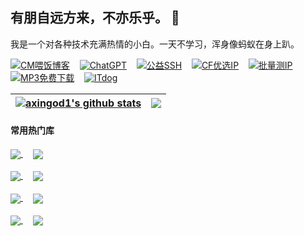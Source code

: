 ## 有朋自远方来，不亦乐乎。 👋

我是一个对各种技术充满热情的小白。一天不学习，浑身像蚂蚁在身上趴。

[![CM喂饭博客](https://img.shields.io/badge/CM喂饭博客-8A2BE2)](https://cmliussss.com/)&nbsp;&nbsp;&nbsp;&nbsp;[![ChatGPT](https://img.shields.io/badge/ChatGPT-8A2BE2)](https://chatgpt.com/)&nbsp;&nbsp;&nbsp;&nbsp;[![公益SSH](https://img.shields.io/badge/公益SSH-8A2BE2)](https://webssh.090227.xyz/)&nbsp;&nbsp;&nbsp;&nbsp;[![CF优选IP](https://img.shields.io/badge/官方优选IP-8A2BE2)](https://cf.090227.xyz/)&nbsp;&nbsp;&nbsp;&nbsp;[![批量测IP](https://img.shields.io/badge/批量测IP-8A2BE2)](https://reallyfreegeoip.org/bulk)&nbsp;&nbsp;&nbsp;&nbsp;[![MP3免费下载](https://img.shields.io/badge/MP3免费下载-8A2BE2)](https://tools.liumingye.cn/music/#/)&nbsp;&nbsp;&nbsp;&nbsp;[![ITdog](https://img.shields.io/badge/ITdog-8A2BE2)](https://www.itdog.cn/tcping)




| <a href="https://github.com/axingod1"><img align="center" src="https://github-readme-stats.vercel.app/api?username=axingod&show_icons=true&hide=contribs&theme=ambient_gradient&hide_border=true" alt="axingod1's github stats" /></a> | <a href="https://github.com/axingod1"><img align="center" src="https://github-readme-stats.vercel.app/api/top-langs/?username=axingod1&layout=compact&theme=ambient_gradient&hide_border=true" /></a> |
| ------------- | ------------- |

#### 常用热门库

<a href="https://github.com/cmliu/edgetunnel">
  <img align="center" src="https://github-readme-stats.vercel.app/api/pin/?username=cmliu&repo=edgetunnel&theme=buefy" />
</a>
&nbsp;&nbsp;&nbsp;
<a href="https://github.com/cmliu/CFnat-Windows-GUI">
  <img align="center" src="https://github-readme-stats.vercel.app/api/pin/?username=cmliu&repo=CFnat-Windows-GUI&theme=buefy" />
</a>
<br />
<br />
<a href="https://github.com/cmliu/socks5-for-serv00">
  <img align="center" src="https://github-readme-stats.vercel.app/api/pin/?username=cmliu&repo=socks5-for-serv00&theme=buefy" />
</a>
&nbsp;&nbsp;&nbsp;
<a href="https://github.com/cmliu/WorkerVless2sub">
  <img align="center" src="https://github-readme-stats.vercel.app/api/pin/?username=cmliu&repo=WorkerVless2sub&theme=buefy" />
</a>
<br />
<br />
<a href="https://github.com/axingod/WorkerVless2sub">
  <img align="center" src="https://github-readme-stats.vercel.app/api/pin/?username=cmliu&repo=WorkerVless2sub&theme=buefy" />
</a>
&nbsp;&nbsp;&nbsp;
<a href="https://github.com/cmliu/CF-Workers-docker.io">
  <img align="center" src="https://github-readme-stats.vercel.app/api/pin/?username=cmliu&repo=CF-Workers-docker.io&theme=buefy" />
</a>
<br />
<br />
<a href="https://github.com/cmliu/CF-Workers-SUB">
  <img align="center" src="https://github-readme-stats.vercel.app/api/pin/?username=cmliu&repo=CF-Workers-SUB&theme=buefy" />
</a>
&nbsp;&nbsp;&nbsp;
<a href="https://github.com/cmliu/CF-Workers-Raw">
  <img align="center" src="https://github-readme-stats.vercel.app/api/pin/?username=cmliu&repo=CF-Workers-Raw&theme=buefy" />
</a>
<br />
